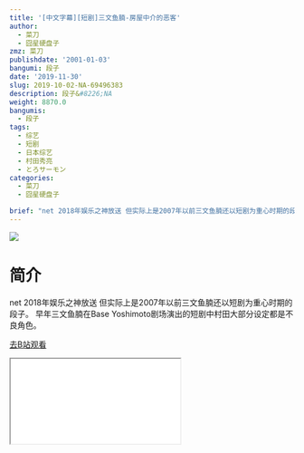 ```yaml
---
title: '[中文字幕][短剧]三文鱼腩-房屋中介的恶客'
author:
  - 菜刀
  - 囧星硬盘子
zmz: 菜刀
publishdate: '2001-01-03'
bangumi: 段子
date: '2019-11-30'
slug: 2019-10-02-NA-69496383
description: 段子&#8226;NA
weight: 8870.0
bangumis:
  - 段子
tags:
  - 综艺
  - 短剧
  - 日本综艺
  - 村田秀亮
  - とろサーモン
categories:
  - 菜刀
  - 囧星硬盘子

brief: "net 2018年娱乐之神放送 但实际上是2007年以前三文鱼腩还以短剧为重心时期的段子。 早年三文鱼腩在Base Yoshimoto剧场演出的短剧中村田大部分设定都是不良角色。"
---
```

![](https://raw.githubusercontent.com/tcgriffith/owaraisite/master/static/tmpimg/ebf4b384ac0689f2d144e5fc02ccc88035097eca.jpg.480.jpg)
# 简介  
net
2018年娱乐之神放送 但实际上是2007年以前三文鱼腩还以短剧为重心时期的段子。
早年三文鱼腩在Base Yoshimoto剧场演出的短剧中村田大部分设定都是不良角色。  

[去B站观看](https://www.bilibili.com/video/av69496383/)
<div class ="resp-container"><iframe class="testiframe" src="//player.bilibili.com/player.html?aid=69496383"", scrolling="no", allowfullscreen="true" > </iframe></div> 
